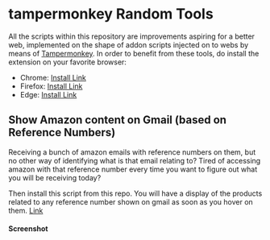 # tampermonkey Random Tools
All the scripts within this repository are improvements aspiring for a better web, implemented on the shape of addon scripts injected on to webs by means of [Tampermonkey](https://en.wikipedia.org/wiki/Tampermonkey).
In order to benefit from these tools, do install the extension on your favorite browser:
 - Chrome: [Install Link](https://chrome.google.com/webstore/detail/tampermonkey/dhdgffkkebhmkfjojejmpbldmpobfkfo?hl=en)
 - Firefox: [Install Link](https://addons.mozilla.org/en-US/firefox/addon/tampermonkey/)
 - Edge: [Install Link](https://microsoftedge.microsoft.com/addons/detail/tampermonkey/iikmkjmpaadaobahmlepeloendndfphd)

## Show Amazon content on Gmail (based on Reference Numbers)
Receiving a bunch of amazon emails with reference numbers on them, but no other way of identifying what is that email relating to? Tired of accessing amazon with that reference number every time you want to figure out what you will be receiving today?

Then install this script from this repo. You will have a display of the products related to any reference number shown on gmail as soon as you hover on them.
[Link](https://github.com/ggonmar/tampermonkey/raw/master/GmailshowAmazonOrders.user.js)

#### Screenshot

